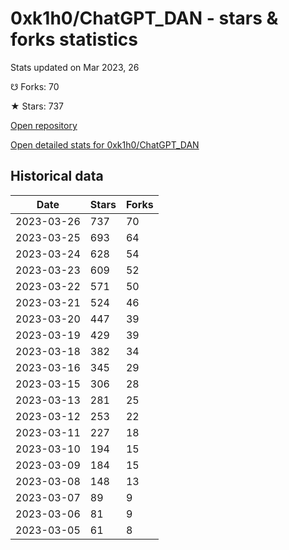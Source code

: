 # 0xk1h0/ChatGPT_DAN - stars & forks statistics

Stats updated on Mar 2023, 26

☋ Forks: 70

★ Stars: 737

[Open repository](https://github.com/0xk1h0/ChatGPT_DAN)

[Open detailed stats for 0xk1h0/ChatGPT_DAN](https://reviewgithub.com/rep/0xk1h0/ChatGPT_DAN)

## Historical data
| Date | Stars | Forks |
|------|-------|-------|
| 2023-03-26 | 737 | 70 | 
| 2023-03-25 | 693 | 64 | 
| 2023-03-24 | 628 | 54 | 
| 2023-03-23 | 609 | 52 | 
| 2023-03-22 | 571 | 50 | 
| 2023-03-21 | 524 | 46 | 
| 2023-03-20 | 447 | 39 | 
| 2023-03-19 | 429 | 39 | 
| 2023-03-18 | 382 | 34 | 
| 2023-03-16 | 345 | 29 | 
| 2023-03-15 | 306 | 28 | 
| 2023-03-13 | 281 | 25 | 
| 2023-03-12 | 253 | 22 | 
| 2023-03-11 | 227 | 18 | 
| 2023-03-10 | 194 | 15 | 
| 2023-03-09 | 184 | 15 | 
| 2023-03-08 | 148 | 13 | 
| 2023-03-07 | 89 | 9 | 
| 2023-03-06 | 81 | 9 | 
| 2023-03-05 | 61 | 8 | 

